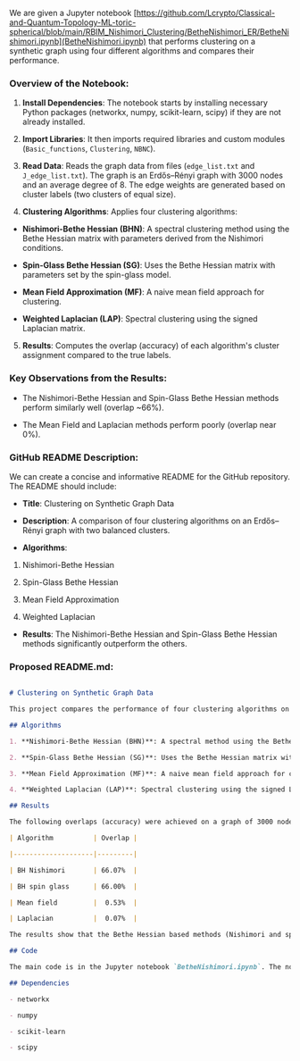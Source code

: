 We are given a Jupyter notebook [https://github.com/Lcrypto/Classical-and-Quantum-Topology-ML-toric-spherical/blob/main/RBIM_Nishimori_Clustering/BetheNishimori_ER/BetheNishimori.ipynb](BetheNishimori.ipynb) that performs clustering on a synthetic graph using four different algorithms and compares their performance.

### Overview of the Notebook:

1. **Install Dependencies**: The notebook starts by installing necessary Python packages (networkx, numpy, scikit-learn, scipy) if they are not already installed.

2. **Import Libraries**: It then imports required libraries and custom modules (`Basic_functions`, `Clustering`, `NBNC`).

3. **Read Data**: Reads the graph data from files (`edge_list.txt` and `J_edge_list.txt`). The graph is an Erdős–Rényi graph with 3000 nodes and an average degree of 8. The edge weights are generated based on cluster labels (two clusters of equal size).

4. **Clustering Algorithms**: Applies four clustering algorithms:

- **Nishimori-Bethe Hessian (BHN)**: A spectral clustering method using the Bethe Hessian matrix with parameters derived from the Nishimori conditions.

- **Spin-Glass Bethe Hessian (SG)**: Uses the Bethe Hessian matrix with parameters set by the spin-glass model.

- **Mean Field Approximation (MF)**: A naive mean field approach for clustering.

- **Weighted Laplacian (LAP)**: Spectral clustering using the signed Laplacian matrix.

5. **Results**: Computes the overlap (accuracy) of each algorithm's cluster assignment compared to the true labels.

### Key Observations from the Results:

- The Nishimori-Bethe Hessian and Spin-Glass Bethe Hessian methods perform similarly well (overlap ~66%).

- The Mean Field and Laplacian methods perform poorly (overlap near 0%).

### GitHub README Description:

We can create a concise and informative README for the GitHub repository. The README should include:

- **Title**: Clustering on Synthetic Graph Data

- **Description**: A comparison of four clustering algorithms on an Erdős–Rényi graph with two balanced clusters.

- **Algorithms**:

1. Nishimori-Bethe Hessian

2. Spin-Glass Bethe Hessian

3. Mean Field Approximation

4. Weighted Laplacian

- **Results**: The Nishimori-Bethe Hessian and Spin-Glass Bethe Hessian methods significantly outperform the others.

### Proposed README.md:

```markdown

# Clustering on Synthetic Graph Data

This project compares the performance of four clustering algorithms on a synthetic Erdős–Rényi graph with two balanced clusters.

## Algorithms

1. **Nishimori-Bethe Hessian (BHN)**: A spectral method using the Bethe Hessian matrix with parameters derived from the Nishimori conditions.

2. **Spin-Glass Bethe Hessian (SG)**: Uses the Bethe Hessian matrix with parameters set by the spin-glass model.

3. **Mean Field Approximation (MF)**: A naive mean field approach for clustering.

4. **Weighted Laplacian (LAP)**: Spectral clustering using the signed Laplacian matrix.

## Results

The following overlaps (accuracy) were achieved on a graph of 3000 nodes with average degree 8:

| Algorithm          | Overlap |

|--------------------|---------|

| BH Nishimori       | 66.07%  |

| BH spin glass      | 66.00%  |

| Mean field         |  0.53%  |

| Laplacian          |  0.07%  |

The results show that the Bethe Hessian based methods (Nishimori and spin-glass) are effective for clustering in this setting, while the mean field and Laplacian methods perform poorly.

## Code

The main code is in the Jupyter notebook `BetheNishimori.ipynb`. The notebook relies on custom modules (`Basic_functions.py`, `Clustering.py`, `NBNC.py`) and data files (`edge_list.txt`, `J_edge_list.txt`).

## Dependencies

- networkx

- numpy

- scikit-learn

- scipy

```
